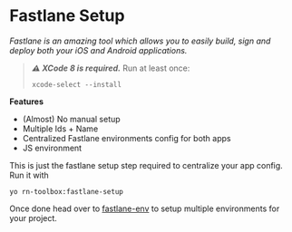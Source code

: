 # Fastlane Setup

*Fastlane is an amazing tool which allows you to easily build, sign and deploy both your iOS and Android applications.*

> ***:warning: XCode 8 is required.***
> Run at least once:
> ```
> xcode-select --install
> ```

**Features**
- (Almost) No manual setup
- Multiple Ids + Name
- Centralized Fastlane environments config for both apps
- JS environment

This is just the fastlane setup step required to centralize your app config. Run it with
```
yo rn-toolbox:fastlane-setup
```

Once done head over to [fastlane-env](../fastlane-env/README.md) to setup multiple environments for your project.
